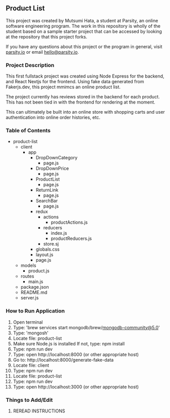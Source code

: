 ## Product List

This project was created by Mutsumi Hata, a student at Parsity, an online software engineering program. The work in this repository is wholly of the student based on a sample starter project that can be accessed by looking at the repository that this project forks.

If you have any questions about this project or the program in general, visit [parsity.io](https://parsity.io/) or email hello@parsity.io.

### Project Description

This first fullstack project was created using Node Express for the backend, and React Nextjs for the frontend.  Using fake data generated from Fakerjs.dev, this project mmimcs an online product list.  

The project currently has reviews stored in the backend for each product.  This has not been tied in with the frontend for rendering at the moment.

This can ultimately be built into an online store with shopping carts and user authentication into online order histories, etc.

### Table of Contents

- product-list
  - client
    - app
      - DropDownCategory
        - page.js
      - DropDownPrice
        - page.js
      - ProductList
        - page.js
      - ReturnLink
        - page.js
      - SearchBar
        - page.js
      - redux
        - actions
          - productActions.js
        - reducers
          - index.js
          - productReducers.js
        - store.sj
      - globals.css
      - layout.js
      - page.js
  - models
    - product.js
  - routes
    - main.js
  - package.json
  - README.md
  - server.js

### How to Run Application

1. Open terminal
2. Type: 'brew services start mongodb/brew/mongodb-community@5.0'
3. Type: 'mongosh'
4. Locate file: product-list
5. Make sure Node.js is installed  If not, type: npm install
6. Type: npm run dev
7. Type: open http://localhost:8000 (or other appropriate host)
8. Go to: http://localhost:8000/generate-fake-data
9. Locate file: client
10. Type: npm run dev
11. Locate file: product-list
12. Type: npm run dev
13. Type: open http://localhost:3000 (or other appropriate host)

### Things to Add/Edit

1. REREAD INSTRUCTIONS
